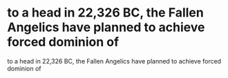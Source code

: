 # to a head in 22,326 BC, the Fallen Angelics have planned to achieve forced dominion of

to a head in 22,326 BC, the Fallen Angelics have planned to achieve forced dominion of